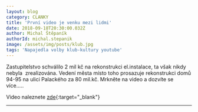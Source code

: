 ```yaml
---
layout: blog
category: CLANKY
title: 'První video je venku mezi lidmi'
date: 2018-09-18T20:30:00.032Z
author: Michal Štěpaník
authorId: michal.stepanik
image: /assets/img/posts/klub.jpg
tags: 'Napajedla volby klub-kultury youtube'
---
```

Zastupitelstvo schválilo 2 mil kč na rekonstrukci el.instalace, ta však nikdy nebyla  zrealizována.
Vedení města místo toho prosazuje rekonstrukci domů 94-95 na ulici Palackého za 80 mil.kč.
Mrkněte na video a dozvíte se více.....

Video naleznete [zde](https://youtu.be/XL-vziLu7vQ){:target="_blank"}

- - -
